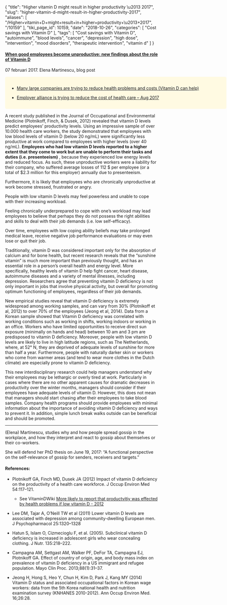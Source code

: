 {
    "title": "Higher vitamin D might result in higher productivity \u2013 2017",
    "slug": "higher-vitamin-d-might-result-in-higher-productivity-2017",
    "aliases": [
        "/Higher+vitamin+D+might+result+in+higher+productivity+\u2013+2017",
        "/10159"
    ],
    "tiki_page_id": 10159,
    "date": "2018-10-26",
    "categories": [
        "Cost savings with Vitamin D"
    ],
    "tags": [
        "Cost savings with Vitamin D",
        "autoimmune",
        "blood levels",
        "cancer",
        "depression",
        "high dose",
        "intervention",
        "mood disorders",
        "therapeutic intervention",
        "vitamin d"
    ]
}


#### [When good employees become unproductive: new findings about the role of Vitamin D](https://www.rug.nl/hrm-ob/bloggen/blog-07-02-2017-when-good-employees-become-unproductive-new-findings-about-the-role-of-vitamin-d)

07 februari 2017. Elena Martinescu, blog post

<div class="border" style="background-color:#FFFAE2;padding:15px;margin:10px 0;border-radius:5px;width:700px">

* [Many large companies are trying to reduce health problems and costs (Vitamin D can help) ](/posts/many-large-companies-are-trying-to-reduce-health-problems-and-costs-vitamin-d-can-help)

* [Employer alliance is trying to reduce the cost of health care – Aug 2017](/posts/employer-alliance-is-trying-to-reduce-the-cost-of-health-care)

</div>

A recent study published in the Journal of Occupational and Environmental Medicine (Plotnikoff, Finch, & Dusek, 2012) revealed that vitamin D levels predict employees’ productivity levels. Using an impressive sample of over 10.000 health care workers, the study demonstrated that employees with low blood levels of vitamin D (below 20 ng/mL) were significantly less productive at work compared to employees with higher levels (over 40 ng/mL).  **Employees who had low vitamin D levels reported to a higher extent that they come to work but are unable to perform their tasks and duties (i.e. presenteeism)** , because they experienced low energy levels and reduced focus. As such, these unproductive workers were a liability for their company, who suffered average losses of 112 $ per employee (or a total of $2.3 million for this employer) annually due to presenteeism.

Furthermore, it is likely that employees who are chronically unproductive at work become stressed, frustrated or angry. 

People with low vitamin D levels may feel powerless and unable to cope with their increasing workload. 

Feeling chronically underprepared to cope with one’s workload may lead employees to believe that perhaps they do not possess the right abilities and skills to deal with their job demands (i.e. low self-efficacy). 

Over time, employees with low coping ability beliefs may  take prolonged medical leave, receive negative job performance evaluations or may even lose or quit their job.

Traditionally, vitamin D was considered important only for the absorption of calcium and for bone health, but recent research reveals that the “sunshine vitamin” is much more important than previously thought, and has an essential role in a person’s overall health and energy level. More specifically, healthy levels of vitamin D help fight cancer, heart disease, autoimmune diseases and a variety of mental illnesses, including depression. Researchers agree that preventing vitamin D deficiency is not only important in jobs that involve physical activity, but overall for promoting optimum functioning of employees, regardless of their job demands.

New empirical studies reveal that vitamin D deficiency is extremely widespread among working samples, and can vary from 30% (Plotnikoff et al, 2012) to over 70% of the employees (Jeong et al, 2014). Data from a Korean sample showed that Vitamin D deficiency was correlated with working conditions such as working in shifts, working indoors or working in an office. Workers who have limited opportunities to receive direct sun exposure (minimally on hands and head) between 10 am and 3 pm are predisposed to vitamin D deficiency. Moreover, people with low vitamin D levels are likely to live in high latitude regions, such as The Netherlands, where, at 52° N, they are deprived of adequate levels of sunshine for more than half a year. Furthermore, people with naturally darker skin or workers who come from warmer areas (and tend to wear more clothes in the Dutch climate) are especially prone to vitamin D deficiency. 

This new interdisciplinary research could help managers understand why their employees may be lethargic or overly tired at work. Particularly in cases where there are no other apparent causes for dramatic decreases in productivity over the winter months, managers should consider if their employees have adequate levels of vitamin D. However, this does not mean that managers should start chasing after their employees to take blood samples. Company health programs should provide employees with minimal information about the importance of avoiding vitamin D deficiency and ways to prevent it. In addition, simple lunch break walks outside can be beneficial and should be promoted.

---

(Elena) Martinescu, studies why and how people spread gossip in the workplace, and how they interpret and react to gossip about themselves or their co-workers.

She will defend her PhD thesis on June 19, 2017: “A functional perspective on the self-relevance of gossip for senders, receivers and targets.”

#### References:

* Plotnikoff GA, Finch MD, Dusek JA (2012) Impact of vitamin D deficiency on the productivity of a health care workforce. J Occup Environ Med 54:117–121.

   * See VitaminDWiki [More likely to report that productvitiy was effected by health problems if low vitamin D - 2012](/posts/more-likely-to-report-that-productvitiy-was-effected-by-health-problems-if-low-vitamin-d-2012)

* Lee DM, Tajar A, O’Neill TW et al (2011) Lower vitamin D levels are associated with depression among community-dwelling European men. J Psychopharmacol 25:1320–1328

* Hatun S, Islam O, Cizmecioglu F, et al.  (2005). Subclinical vitamin D deficiency is increased in adolescent girls who wear concealing clothing. J Nutr. 135:218–222.

* Campagna AM, Settgast AM, Walker PF, DeFor TA, Campagna EJ, Plotnikoff GA. Effect of country of origin, age, and body mass index on prevalence of vitamin D deficiency in a US immigrant and refugee population. Mayo Clin Proc. 2013;88(1):31–37.

* Jeong H, Hong S, Heo Y, Chun H, Kim D, Park J, Kang MY (2014) Vitamin D status and associated occupational factors in Korean wage workers: data from the 5th Korea national health and nutrition examination survey (KNHANES 2010-2012). Ann Occup Environ Med. 16;26:28.